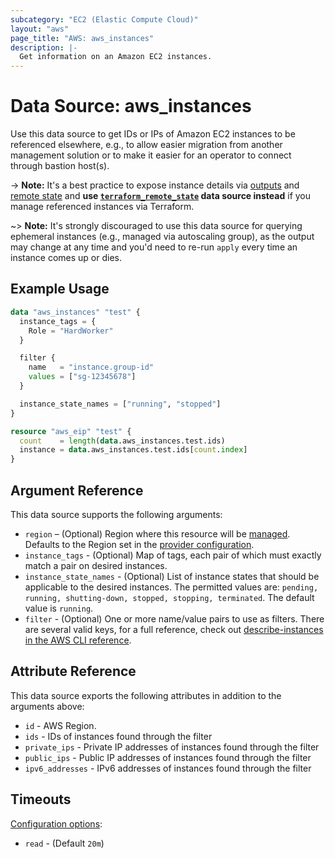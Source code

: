 ```yaml
---
subcategory: "EC2 (Elastic Compute Cloud)"
layout: "aws"
page_title: "AWS: aws_instances"
description: |-
  Get information on an Amazon EC2 instances.
---
```


# Data Source: aws_instances

Use this data source to get IDs or IPs of Amazon EC2 instances to be referenced elsewhere,
e.g., to allow easier migration from another management solution
or to make it easier for an operator to connect through bastion host(s).

-> **Note:** It's a best practice to expose instance details via [outputs](https://www.terraform.io/docs/configuration/outputs.html)
and [remote state](https://www.terraform.io/docs/state/remote.html) and
**use [`terraform_remote_state`](https://www.terraform.io/docs/providers/terraform/d/remote_state.html)
data source instead** if you manage referenced instances via Terraform.

~> **Note:** It's strongly discouraged to use this data source for querying ephemeral
instances (e.g., managed via autoscaling group), as the output may change at any time
and you'd need to re-run `apply` every time an instance comes up or dies.

## Example Usage

```terraform
data "aws_instances" "test" {
  instance_tags = {
    Role = "HardWorker"
  }

  filter {
    name   = "instance.group-id"
    values = ["sg-12345678"]
  }

  instance_state_names = ["running", "stopped"]
}

resource "aws_eip" "test" {
  count    = length(data.aws_instances.test.ids)
  instance = data.aws_instances.test.ids[count.index]
}
```

## Argument Reference

This data source supports the following arguments:

* `region` – (Optional) Region where this resource will be [managed](https://docs.aws.amazon.com/general/latest/gr/rande.html#regional-endpoints). Defaults to the Region set in the [provider configuration](https://registry.terraform.io/providers/hashicorp/aws/latest/docs#aws-configuration-reference).
* `instance_tags` - (Optional) Map of tags, each pair of which must
exactly match a pair on desired instances.
* `instance_state_names` - (Optional) List of instance states that should be applicable to the desired instances. The permitted values are: `pending, running, shutting-down, stopped, stopping, terminated`. The default value is `running`.
* `filter` - (Optional) One or more name/value pairs to use as filters. There are
several valid keys, for a full reference, check out
[describe-instances in the AWS CLI reference][1].

## Attribute Reference

This data source exports the following attributes in addition to the arguments above:

* `id` - AWS Region.
* `ids` - IDs of instances found through the filter
* `private_ips` - Private IP addresses of instances found through the filter
* `public_ips` - Public IP addresses of instances found through the filter
* `ipv6_addresses` - IPv6 addresses of instances found through the filter

## Timeouts

[Configuration options](https://developer.hashicorp.com/terraform/language/resources/syntax#operation-timeouts):

- `read` - (Default `20m`)

[1]: http://docs.aws.amazon.com/cli/latest/reference/ec2/describe-instances.html
